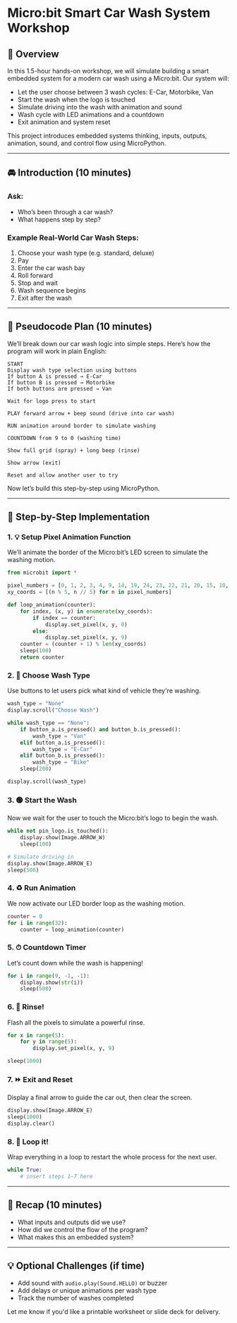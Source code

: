 # Micro:bit Smart Car Wash System Workshop

## 🧠 Overview
In this 1.5-hour hands-on workshop, we will simulate building a smart embedded system for a modern car wash using a Micro:bit. Our system will:

- Let the user choose between 3 wash cycles: E-Car, Motorbike, Van
- Start the wash when the logo is touched
- Simulate driving into the wash with animation and sound
- Wash cycle with LED animations and a countdown
- Exit animation and system reset

This project introduces embedded systems thinking, inputs, outputs, animation, sound, and control flow using MicroPython.

---

## 🚘 Introduction (10 minutes)

### Ask:
- Who’s been through a car wash?
- What happens step by step?
  
### Example Real-World Car Wash Steps:
1. Choose your wash type (e.g. standard, deluxe)
2. Pay
3. Enter the car wash bay
4. Roll forward
5. Stop and wait
6. Wash sequence begins
7. Exit after the wash

---

## 🔁 Pseudocode Plan (10 minutes)

We’ll break down our car wash logic into simple steps. Here’s how the program will work in plain English:

```plaintext
START
Display wash type selection using buttons
If button A is pressed → E-Car
If button B is pressed → Motorbike
If both buttons are pressed → Van

Wait for logo press to start

PLAY forward arrow + beep sound (drive into car wash)

RUN animation around border to simulate washing

COUNTDOWN from 9 to 0 (washing time)

Show full grid (spray) + long beep (rinse)

Show arrow (exit)

Reset and allow another user to try
```

Now let’s build this step-by-step using MicroPython.

---

## 🧪 Step-by-Step Implementation

### 1. 💡 Setup Pixel Animation Function
We’ll animate the border of the Micro:bit’s LED screen to simulate the washing motion.

```python
from microbit import *

pixel_numbers = [0, 1, 2, 3, 4, 9, 14, 19, 24, 23, 22, 21, 20, 15, 10, 5]
xy_coords = [(n % 5, n // 5) for n in pixel_numbers]

def loop_animation(counter):
    for index, (x, y) in enumerate(xy_coords):
        if index == counter:
            display.set_pixel(x, y, 0)
        else:
            display.set_pixel(x, y, 9)
    counter = (counter + 1) % len(xy_coords)
    sleep(100)
    return counter
```

### 2. 🧼 Choose Wash Type
Use buttons to let users pick what kind of vehicle they're washing.

```python
wash_type = "None"
display.scroll("Choose Wash")

while wash_type == "None":
    if button_a.is_pressed() and button_b.is_pressed():
        wash_type = "Van"
    elif button_a.is_pressed():
        wash_type = "E-Car"
    elif button_b.is_pressed():
        wash_type = "Bike"
    sleep(200)

display.scroll(wash_type)
```

### 3. 🟢 Start the Wash
Now we wait for the user to touch the Micro:bit’s logo to begin the wash.

```python
while not pin_logo.is_touched():
    display.show(Image.ARROW_W)
    sleep(100)

# Simulate driving in
display.show(Image.ARROW_E)
sleep(500)
```

### 4. ♻️ Run Animation
We now activate our LED border loop as the washing motion.

```python
counter = 0
for i in range(32):
    counter = loop_animation(counter)
```

### 5. ⏱ Countdown Timer
Let’s count down while the wash is happening!

```python
for i in range(9, -1, -1):
    display.show(str(i))
    sleep(500)
```

### 6. 🚿 Rinse!
Flash all the pixels to simulate a powerful rinse.

```python
for x in range(5):
    for y in range(5):
        display.set_pixel(x, y, 9)

sleep(1000)
```

### 7. ⏩ Exit and Reset
Display a final arrow to guide the car out, then clear the screen.

```python
display.show(Image.ARROW_E)
sleep(1000)
display.clear()
```

### 8. 🔁 Loop it!
Wrap everything in a loop to restart the whole process for the next user.

```python
while True:
    # insert steps 1–7 here
```

---

## 🧠 Recap (10 minutes)
- What inputs and outputs did we use?
- How did we control the flow of the program?
- What makes this an embedded system?

---

## 💡 Optional Challenges (if time)
- Add sound with `audio.play(Sound.HELLO)` or buzzer
- Add delays or unique animations per wash type
- Track the number of washes completed

Let me know if you'd like a printable worksheet or slide deck for delivery.

